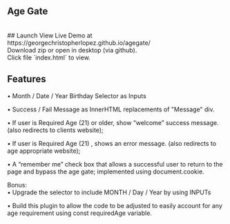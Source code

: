 ## Age Gate
<br>
## Launch
View Live Demo at https://georgechristopherlopez.github.io/agegate/ <br>  
Download zip or open in desktop (via github). <br>
Click file `index.html` to view. <br>

## Features 

• Month / Date / Year Birthday Selector as Inputs

• Success / Fail Message as InnerHTML replacements of "Message" div.

• If user is Required Age (21) or older, show “welcome”
success message. (also redirects to clients website);

• If user is Required Age (21) , shows an
error message. (also redirects to age appropriate website);


• A “remember me” check box that allows
a successful user to return to the page
and bypass the age gate; implemented using document.cookie.

Bonus:
<br>
• Upgrade the selector to include MONTH /
Day / Year by using INPUTs

• Build this plugin to allow the code to be
adjusted to easily account for any age
requirement using const requiredAge variable.

